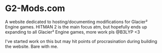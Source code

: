 # G2-Mods.com

A website dedicated to hosting/documenting modifications for Glacier² Engine games.
HITMAN 2 is the main focus atm, but hopefully ends up expanding to all Glacier² Engine games, more work pls @B3LYP <3

I've started work on this but may hit points of procrasination during building the website. Bare with me.
